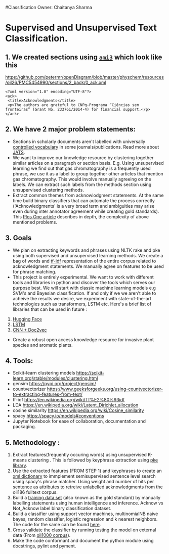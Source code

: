 #Classification
Owner: Chaitanya Sharma

# Supervised and Unsupervised Text Classification.
## 1. We created sections using  [`ami3`](https://github.com/petermr/ami3/wiki/ami-section) which look like this 

https://github.com/petermr/openDiagram/blob/master/physchem/resources/oil26/PMC5454990/sections/2_back/0_ack.xml 
```
<?xml version="1.0" encoding="UTF-8"?>
<ack>
 <title>Acknowledgments</title>
 <p>The authors are grateful to CNPq-Programa “Ciências sem fronteiras” (Grant No. 233761/2014-4) for financial support.</p>
</ack>
```

## 2. We have 2 major problem statements:  
- Sections in scholarly documents aren't labelled with universally [controlled vocabulary](https://en.wikipedia.org/wiki/Controlled_vocabulary) in some journals/publications. Read more about [JATS](https://www.xml.com/articles/2018/10/12/introduction-jats/). 
- We want to improve our knowledge resource by clustering together similar articles on a paragraph or section basis. E.g. Using unsupervised learning we find out that gas chromatography is a frequently used phrase, we use it as a label to group together other articles that mention gas chromatography. This would involve manually agreeing on the labels. We can extract such labels from the methods section using unsupervised clustering methods. 
- Extract common themes from acknowlodgment statements. At the same time build binary classifiers that can automate the process correctly ('Acknowledgments' is a very broad term and ambiguities may arise even during inter annotator agreement while creating gold standards). This [Plos One article](https://www.ncbi.nlm.nih.gov/pmc/articles/PMC7021295/) describes in depth, the complexity of above mentioned problems. 
## 3. Goals 
 - We plan on extracting keywords and phrases using NLTK rake and pke using both supervised and unsupervised learning methods. We create a bag of words and [tf-idf](https://en.wikipedia.org/wiki/Tf%E2%80%93idf ) representation of the entire corpus related to acknowledgment statements. We manually agree on features to be used for phrase matching. 
 - This project is entirely experimental. We want to work with different tools and libraries in python and discover the tools which serves our purpose best. We will start with classic machine learning models e.g SVM's and Bayesian classification. If and only if we we aren't able to acheive the results we desire, we experiment with state-of-the-art technologies such as transformers, LSTM etc. Here's a brief list of libraries that can be used in future :
 1. [Hugging Face](https://github.com/huggingface/transformers) 
 2. [LSTM](https://en.wikipedia.org/wiki/Long_short-term_memory)
 3. [CNN + Doc2vec](https://towardsdatascience.com/multi-class-text-classification-with-doc2vec-logistic-regression-9da9947b43f4#:~:text=Doc2vec%20is%20an%20NLP%20tool,generalizing%20of%20the%20word2vec%20method.&text=Distributed%20Representations%20of%20Sentences%20and,classification%20with%20word%20embeddings%20tutorial) 
 - Create a robust open access knowledge resource for invasive plant species and aromatic plants. 
## 4. Tools: 
 - Scikit-learn clustering models https://scikit-learn.org/stable/modules/clustering.html
 - gensim https://pypi.org/project/gensim/
 - countvectorizer https://www.geeksforgeeks.org/using-countvectorizer-to-extracting-features-from-text/
 - tf-idf https://en.wikipedia.org/wiki/Tf%E2%80%93idf 
 - LDA https://en.wikipedia.org/wiki/Latent_Dirichlet_allocation
 - cosine similarity https://en.wikipedia.org/wiki/Cosine_similarity
 - spacy  https://spacy.io/models#conventions
 - Jupyter Notebook for ease of collaboration, documentation and packaging.  
 ## 5. Methodology : 
 1. Extract features(frequently occuring words) using unsupervised K-means clustering . This is followed by keyphrase extraction using [pke library](https://github.com/boudinfl/pke). 
 2. Use the extracted features (FROM STEP 1) and keyphrases to create an [xml dictionary](https://github.com/petermr/CEVOpen/blob/master/classification/machine_learning_miniproject/acknowledgment_feature_names.xml) to immplement semisupervised sentence level search using spacy's phrase matcher. Using weight and number of hits per sentence as attributes to retreive unlabelled acknowledgments from the oil186 fulltext corpus. 
 3. Build a [training data set](https://github.com/petermr/CEVOpen/blob/master/classification/machine_learning_miniproject/acknow_training_dataset.csv) (also known as the gold standard) by manually labelling statements using human intelligence and inference. Acknow vs Not_Acknow label binary classification dataset. 
 4. Build a classifier using support vector machines, multinomialNB naive bayes, random classifier, logistic regression and k nearest neighbors. The code for the same can be found [here](https://github.com/petermr/CEVOpen/blob/master/classification/machine_learning_miniproject/acknowledgments_classifier.ipynb).
 5. Cross validate the classifier by running testing the model on external data (From [oil1000 corpus](https://github.com/petermr/CEVOpen/tree/master/searches/oil1000)). 
 6. Make the code conformant and document the python module using docstrings, pylint and pyment. 
